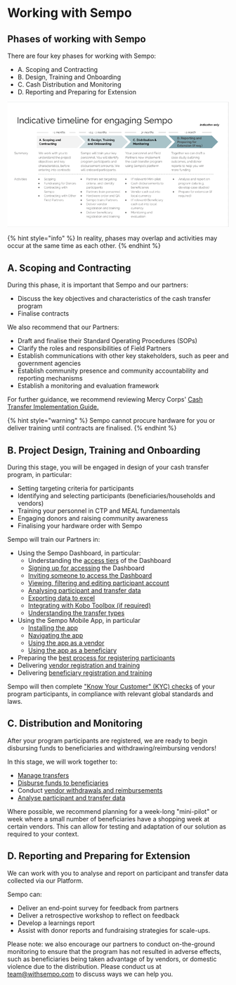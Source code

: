 # Working with Sempo

## Phases of working with Sempo

There are four key phases for working with Sempo:

* A. Scoping and Contracting
* B. Design, Training and Onboarding
* C. Cash Distribution and Monitoring
* D. Reporting and Preparing for Extension

![](.gitbook/assets/image%20%2812%29.png)

{% hint style="info" %}
 In reality, phases may overlap and activities may occur at the same time as each other. 
{% endhint %}

## A. Scoping and Contracting 

During this phase, it is important that Sempo and our partners:

* Discuss the key objectives and characteristics of the cash transfer program 
* Finalise contracts

We also recommend that our Partners:

* Draft and finalise their Standard Operating Procedures \(SOPs\)
* Clarify the roles and responsibilities of Field Partners 
* Establish communications with other key stakeholders, such as peer and government agencies
* Establish community presence and community accountability and reporting mechanisms  
* Establish a monitoring and evaluation framework 

For further guidance, we recommend reviewing Mercy Corps' [Cash Transfer Implementation Guide. ](https://www.mercycorps.org/sites/default/files/2019-11/CashTransferImplementationGuide.pdf)

{% hint style="warning" %}
Sempo cannot procure hardware for you or deliver training until contracts are finalised.
{% endhint %}

## B. Project Design, Training and Onboarding 

During this stage, you will be engaged in design of your cash transfer program, in particular:

* Setting targeting criteria for participants 
* Identifying and selecting participants \(beneficiaries/households and vendors\)
* Training your personnel in CTP and MEAL fundamentals
* Engaging donors and raising community awareness
* Finalising your hardware order with Sempo

Sempo will train our Partners in:

* Using the Sempo Dashboard, in particular:
  * Understanding the [access tiers](sempo-dashboard/dashboard-overview/access-tiers.md) of the Dashboard
  * [Signing up for accessing](sempo-dashboard/how-to-log-in/) the Dashboard
  * [Inviting someone to access the Dashboard](sempo-dashboard/accessing-the-dashboard-1.md)
  * [Viewing, filtering and editing participant account](analytics-and-meal/managing-beneficiaries.md)
  * [Analysing participant and transfer data](analytics-and-meal/analysing-beneficiary-and-vendor-data.md)
  * [Exporting data to excel](analytics-and-meal/exporting-to-excel.md)
  * [Integrating with Kobo Toolbox \(if required\)](integrations/kobotoolbox.md)
  * [Understanding the transfer types](disbursing-and-withdrawing/transfer-types.md)
* Using the Sempo Mobile App, in particular
  * [Installing the app](mobile-app/installing-android-devices-with-the-sempo-app.md)
  * [Navigating the app](mobile-app/app-navigation.md)
  * [Using the app as a vendor](mobile-app/using-the-app-as-a-vendor.md)
  * [Using the app as a beneficiary](mobile-app/using-the-app-as-a-beneficiary.md)
* Preparing the [best process for registering participants](enrolling-vendors/how-to-register-participants.md)
* Delivering [vendor registration and training](enrolling-vendors/quick-overview-of-enrolling-vendors/)
* Delivering [beneficiary registration and training ](enrolling-vendors/overview-of-registering-beneficiaries/) 

Sempo will then complete ["Know Your Customer" \(KYC\) checks](policies-and-security/compliance-aml-ctf/kyc.md) of your program participants, in compliance with relevant global standards and laws.

## C. Distribution and Monitoring 

After your program participants are registered, we are ready to begin disbursing funds to beneficiaries and withdrawing/reimbursing vendors!

In this stage, we will work together to:

* [Manage transfers](disbursing-and-withdrawing/managing-transfers.md)
* [Disburse funds to beneficiaries](disbursing-and-withdrawing/disbursing-funds.md)
* Conduct [vendor withdrawals and reimbursements](disbursing-and-withdrawing/vendor-reimbursement-1.md)
* [Analyse participant and transfer data](analytics-and-meal/analysing-beneficiary-and-vendor-data.md)

Where possible, we recommend planning for a week-long "mini-pilot" or week where a small number of beneficiaries have a shopping week at certain vendors. This can allow for testing and adaptation of our solution as required to your context.

## D. Reporting and Preparing for Extension

We can work with you to analyse and report on participant and transfer data collected via our Platform. 

Sempo can:

* Deliver an end-point survey for feedback from partners 
* Deliver a retrospective workshop to reflect on feedback
* Develop a learnings report 
* Assist with donor reports and fundraising strategies for scale-ups.

Please note: we also encourage our partners to conduct on-the-ground monitoring to ensure that the program has not resulted in adverse effects, such as beneficiaries being taken advantage of by vendors, or domestic violence due to the distribution. Please conduct us at team@withsempo.com to discuss ways we can help you.

